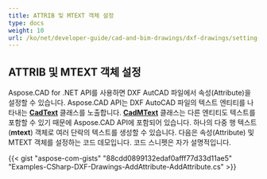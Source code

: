 ```yaml
---
title: ATTRIB 및 MTEXT 객체 설정
type: docs
weight: 10
url: /ko/net/developer-guide/cad-and-bim-drawings/dxf-drawings/setting-attrib-and-mtext-objects/
---
```


## **ATTRIB 및 MTEXT 객체 설정**
Aspose.CAD for .NET API를 사용하면 DXF AutCAD 파일에서 속성(Attribute)을 설정할 수 있습니다. Aspose.CAD API는 DXF AutoCAD 파일의 텍스트 엔티티를 나타내는 [**CadText**](https://reference.aspose.com/cad/net/aspose.cad.fileformats.cad.cadobjects/cadtext) 클래스를 노출합니다. [**CadMText**](https://reference.aspose.com/cad/net/aspose.cad.fileformats.cad.cadobjects/cadmtext) 클래스는 다른 엔티티도 텍스트를 포함할 수 있기 때문에 Aspose.CAD API에 포함되어 있습니다. 하나의 다중 행 텍스트 (**mtext**) 객체로 여러 단락의 텍스트를 생성할 수 있습니다. 다음은 속성(Attribute) 및 MTEXT 객체를 설정하는 코드 데모입니다. 코드 스니펫은 자가 설명적입니다.



{{< gist "aspose-com-gists" "88cdd0899132edaf0afff77d33d11ae5" "Examples-CSharp-DXF-Drawings-AddAttribute-AddAttribute.cs" >}}
